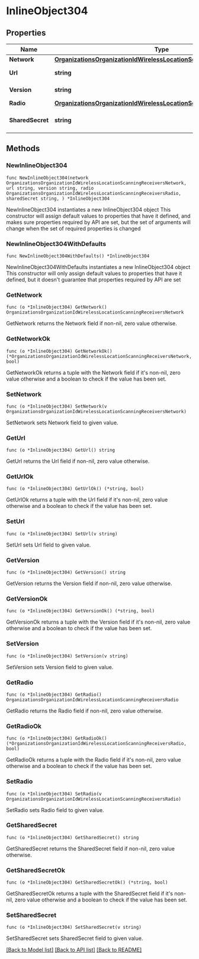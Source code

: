 # InlineObject304

## Properties

Name | Type | Description | Notes
------------ | ------------- | ------------- | -------------
**Network** | [**OrganizationsOrganizationIdWirelessLocationScanningReceiversNetwork**](OrganizationsOrganizationIdWirelessLocationScanningReceiversNetwork.md) |  | 
**Url** | **string** | Receiver Url | 
**Version** | **string** | Scanning API Version | 
**Radio** | [**OrganizationsOrganizationIdWirelessLocationScanningReceiversRadio**](OrganizationsOrganizationIdWirelessLocationScanningReceiversRadio.md) |  | 
**SharedSecret** | **string** | Secret Value for Receiver | 

## Methods

### NewInlineObject304

`func NewInlineObject304(network OrganizationsOrganizationIdWirelessLocationScanningReceiversNetwork, url string, version string, radio OrganizationsOrganizationIdWirelessLocationScanningReceiversRadio, sharedSecret string, ) *InlineObject304`

NewInlineObject304 instantiates a new InlineObject304 object
This constructor will assign default values to properties that have it defined,
and makes sure properties required by API are set, but the set of arguments
will change when the set of required properties is changed

### NewInlineObject304WithDefaults

`func NewInlineObject304WithDefaults() *InlineObject304`

NewInlineObject304WithDefaults instantiates a new InlineObject304 object
This constructor will only assign default values to properties that have it defined,
but it doesn't guarantee that properties required by API are set

### GetNetwork

`func (o *InlineObject304) GetNetwork() OrganizationsOrganizationIdWirelessLocationScanningReceiversNetwork`

GetNetwork returns the Network field if non-nil, zero value otherwise.

### GetNetworkOk

`func (o *InlineObject304) GetNetworkOk() (*OrganizationsOrganizationIdWirelessLocationScanningReceiversNetwork, bool)`

GetNetworkOk returns a tuple with the Network field if it's non-nil, zero value otherwise
and a boolean to check if the value has been set.

### SetNetwork

`func (o *InlineObject304) SetNetwork(v OrganizationsOrganizationIdWirelessLocationScanningReceiversNetwork)`

SetNetwork sets Network field to given value.


### GetUrl

`func (o *InlineObject304) GetUrl() string`

GetUrl returns the Url field if non-nil, zero value otherwise.

### GetUrlOk

`func (o *InlineObject304) GetUrlOk() (*string, bool)`

GetUrlOk returns a tuple with the Url field if it's non-nil, zero value otherwise
and a boolean to check if the value has been set.

### SetUrl

`func (o *InlineObject304) SetUrl(v string)`

SetUrl sets Url field to given value.


### GetVersion

`func (o *InlineObject304) GetVersion() string`

GetVersion returns the Version field if non-nil, zero value otherwise.

### GetVersionOk

`func (o *InlineObject304) GetVersionOk() (*string, bool)`

GetVersionOk returns a tuple with the Version field if it's non-nil, zero value otherwise
and a boolean to check if the value has been set.

### SetVersion

`func (o *InlineObject304) SetVersion(v string)`

SetVersion sets Version field to given value.


### GetRadio

`func (o *InlineObject304) GetRadio() OrganizationsOrganizationIdWirelessLocationScanningReceiversRadio`

GetRadio returns the Radio field if non-nil, zero value otherwise.

### GetRadioOk

`func (o *InlineObject304) GetRadioOk() (*OrganizationsOrganizationIdWirelessLocationScanningReceiversRadio, bool)`

GetRadioOk returns a tuple with the Radio field if it's non-nil, zero value otherwise
and a boolean to check if the value has been set.

### SetRadio

`func (o *InlineObject304) SetRadio(v OrganizationsOrganizationIdWirelessLocationScanningReceiversRadio)`

SetRadio sets Radio field to given value.


### GetSharedSecret

`func (o *InlineObject304) GetSharedSecret() string`

GetSharedSecret returns the SharedSecret field if non-nil, zero value otherwise.

### GetSharedSecretOk

`func (o *InlineObject304) GetSharedSecretOk() (*string, bool)`

GetSharedSecretOk returns a tuple with the SharedSecret field if it's non-nil, zero value otherwise
and a boolean to check if the value has been set.

### SetSharedSecret

`func (o *InlineObject304) SetSharedSecret(v string)`

SetSharedSecret sets SharedSecret field to given value.



[[Back to Model list]](../README.md#documentation-for-models) [[Back to API list]](../README.md#documentation-for-api-endpoints) [[Back to README]](../README.md)


